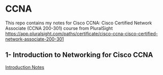 # CCNA

This repo contains my notes for Cisco CCNA: Cisco Certified Network Associate (CCNA 200-301) course from PluralSight  https://app.pluralsight.com/paths/certificate/cisco-ccna-cisco-certified-network-associate-200-301

## 1- Introduction to Networking for Cisco CCNA

[Introduction Notes](Intro.md)